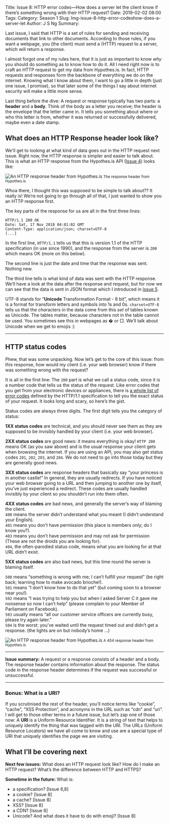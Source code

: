 Title: Issue 8: HTTP error codes—How does a server let the client know if there’s something wrong with their HTTP request?
Date: 2019-02-02 08:00
Tags: 
Category: Season 1
Slug: lmg-issue-8-http-error-codeshow-does-a-server-let
Author: J S Ng
Summary: 

Last issue, I said that HTTP is a set of rules for sending and receiving documents that link to other documents. According to those rules, if you want a webpage, you (the client) must send a (HTTP) request to a server, which will return a response.

I almost forgot one of my rules here, that it is just as important to know *why* you should do something as to know how to do it. All I need right now is to craft an HTTP request to get my data from Hypothes.is. In fact, HTTP requests and responses form the backbone of everything we do on the internet. Knowing what I know about them, I want to go a little in depth (just one issue, I promise), so that later some of the things I say about internet security will make a little more sense.

Last thing before the dive: A request or response typically has two parts: a **header** and a **body**. Think of the body as a letter you receive; the header is the envelope that the letter came in. It tells you something about where or who this letter is from, whether it was returned or successfully delivered, maybe even a date stamp.

## What does an HTTP Response header look like?

We'll get to looking at what kind of data goes out in the HTTP request next issue. Right now, the HTTP response is simpler and easier to talk about. This is what an HTTP response from the Hypothes.is API ([Issue 4](https://buttondown.email/laymansguide/archive/fe8b59fc-c5fd-49f2-9d01-9f21fa3df95c)) looks like:


![An HTTP response header from Hypothes.is]({attach}issue008_01.png)
<small>The response header from Hypothes.is </small>


Whoa there, I thought this was supposed to be simple to talk about?? It really is! We’re not going to go through all of that, I just wanted to show you an HTTP response first.

The key parts of the response for us are all in the first three lines:

```
HTTP/1.1 200 OK
Date: Sat, 17 Nov 2018 04:01:02 GMT
Content-Type: application/json; charset=UTF-8
[...]
```

In the first line, `HTTP/1.1` tells us that this is version 1.1 of the HTTP specification (in use since 1990), and the response from the server is `200` which means OK (more on this below).

The second line is just the date and time that the response was sent. Nothing new.

The third line tells is what kind of data was sent with the HTTP response. We’ll have a look at the data after the response and request, but for now we can see that the data is sent in JSON format which I introduced in [Issue 5](https://buttondown.email/laymansguide/archive/fb0c4cc9-040a-4826-b1d0-0cf703c78115).

UTF-8 stands for “**Unicode** Transformation Format - 8 bit”, which means it is a format for transform letters and symbols into 1s and 0s. `charset=UTF-8` tells us that the *char*acters in the data come from this *set* of tables known as Unicode. The tables matter, because characters not in the table cannot be used. You sometimes see this in webpages as � or □. We’ll talk about Unicode when we get to emojis :)

-----

## HTTP status codes

Phew, that was some unpacking. Now let’s get to the core of this issue: from this response, how would my client (i.e. your web browser) know if there was something wrong with the request?

It is all in the first line: The `200` part is what we call a status code, since it is a number code that tells us the status of the request. Like error codes that you get from your electronic devices or appliances, there is [a whole list of error codes](https://www.w3.org/Protocols/rfc2616/rfc2616-sec10.html) defined by the HTTP/1.1 specification to tell you the exact status of your request. It looks long and scary, so here’s the gist.

Status codes are always three digits. The first digit tells you the category of status:

**1XX status codes** are technical, and you should never see them as they are supposed to be invisibly handled by your client (i.e. your web browser).

**2XX status codes** are good news: it means everything is okay! `HTTP 200` means OK (as you saw above) and is the usual response your client gets when browsing the internet. If you are using an API, you may also get status codes `201`, `202`, `203`, and `204`. We do not need to go into those today but they are generally good news.

**3XX status codes** are response headers that basically say “your princess is in another castle!” In general, they are usually redirects. If you have noticed your web browser going to a URL and then jumping to another one by itself, you’ve just experienced a redirect. These codes are usually handled invisibly by your client so you shouldn’t run into them often.

**4XX status codes** are bad news, and generally the server’s way of blaming the client.  
`400` means the server didn’t understand what you meant (I didn’t understand your English).  
`401` means you don’t have permission (this place is members only; do I know you?).  
`403` means you don’t have permission and may not ask for permission (These are not the droids you are looking for).  
`404`, the often-parodied status code, means what you are looking for at that URL didn’t exist.

**5XX status codes** are also bad news, but this time round the server is blaming itself.

`500` means “something is wrong with me; I can’t fulfill your request” (be right back; learning how to make avocado brioche!).  
`501` means “I don’t know how to do that yet” (but coming soon to a browser near you!).  
`502` means “I was trying to help you but when I asked Server C it gave me nonsense so now I can’t help” (please complain to your Member of Parliament on Facebook).  
`503` usually means “all our customer service officers are currently busy, please try again later.”  
`504` is the worst: you’ve waited until the request timed out and didn’t get a response. (the lights are on but nobody’s home …)


![An HTTP response header from Hypothes.is]({attach}issue008_02.png)
<small>A 404 response header from Hypothes.is </small>


-----

**Issue summary:** A request or a response consists of a header and a body. The response header contains information about the response. The status code in the response header determines if the request was successful or unsuccessful.

-----

### Bonus: What is a URI?

If you scrutinised the rest of the header, you’ll notice terms like “cookie”,  “cache”, “XSS Protection”, and acronyms in the URL such as “cdn” and “uri”. I will get to those other terms in a future issue, but let’s zap one of those now: A **URI** is a Uniform Resource Identifier. It is a string of text that helps to uniquely identify the thing that was tagged with the URI. The URLs (Uniform Resource Locators) we have all come to know and use are a special type of URI that uniquely identifies the page we are visiting.

## What I’ll be covering next

**Next few issues:** What does an HTTP request look like? How do I make an HTTP request? What’s the difference between HTTP and HTTPS?

**Sometime in the future:** What is:

- a specification? [Issue 6,8]
- a cookie? [Issue 8]
- a cache? [Issue 8]
- XSS? [Issue 8]
- a CDN? [Issue 8]
- Unicode? And what does it have to do with emoji? [Issue 8]
